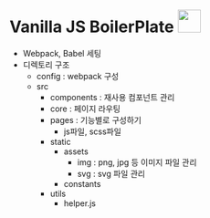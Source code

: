 # Vanilla JS BoilerPlate <img src="https://emoji.discord.st/emojis/BlobPhinging.png" width="40px">

- Webpack, Babel 세팅
- 디렉토리 구조
  - config : webpack 구성
  - src
    - components : 재사용 컴포넌트 관리
    - core : 페이지 라우팅
    - pages : 기능별로 구성하기
      - js파일, scss파일
    - static 
      - assets
        - img : png, jpg 등 이미지 파일 관리
        - svg : svg 파일 관리
      - constants
    - utils
      - helper.js